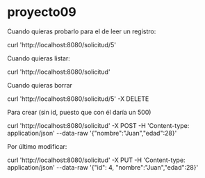 # proyecto09

Cuando quieras probarlo para el de leer un registro:

curl 'http://localhost:8080/solicitud/5' 

Cuando quieras listar:

curl 'http://localhost:8080/solicitud'

Cuando quieras borrar

curl 'http://localhost:8080/solicitud/5' -X DELETE 

Para crear (sin id, puesto que con él daría un 500)

curl 'http://localhost:8080/solicitud' -X POST -H 'Content-type: application/json' --data-raw '{"nombre":"Juan","edad":28}'

Por último modificar:

curl 'http://localhost:8080/solicitud' -X PUT -H 'Content-type: application/json' --data-raw '{"id": 4, "nombre":"Juan","edad":28}'